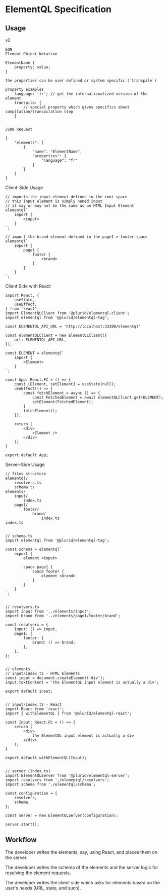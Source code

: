 # ElementQL Specification


## Usage

v2

    EON
    Element Object Notation

    ElementName {
        property: value;
    }

    the properties can be user defined or system specific (`transpile`)

    property examples
        language: 'fr'; // get the internationalized version of the element
        transpile: {
            // special property which gives specifics about compilation/transpilation step
        }


    JSON Request

    {
        "elements": [
            {
                "name": "ElementName",
                "properties": {
                    "language": "fr"
                }
            }
        ]
    }




Client-Side Usage

    // imports the input element defined in the root space
    // this input element is simply named input
    // it may or may not be the same as an HTML Input Element
    elementql`
        import {
            <input>
        }
    `;

    // import the brand element defined in the page1 > footer space
    elementql`
        import {
            page1 {
                footer {
                    <brand>
                }
            }
        }
    `;


Client Side with React

    import React, {
        useState,
        useEffect,
    } from 'react';
    import ElementQLClient from '@plurid/elementql-client';
    import elementql from '@plurid/elementql-tag';

    const ELEMENTQL_API_URL = 'http://localhost:33300/elementql'

    const elementQLClient = new ElementQLClient({
        url: ELEMENTQL_API_URL,
    });

    const ELEMENT = elementql`
        import {
            <Element>
        }
    `;

    const App: React.FC = () => {
        const [Element, setElement] = useState(null);
        useEffect(() => {
            const fetchElement = async () => {
                const FetchedElement = await elementQLClient.get(ELEMENT);
                setElement(FetchedElement);
            }
            fetchElement();
        });

        return (
            <div>
                <Element />
            </div>
        );
    }

    export default App;



Server-Side Usage

    // files structure
    elementql/
        resolvers.ts
        schema.ts
    elements/
        input/
            index.ts
        page1/
            footer/
                brand/
                    index.ts
    index.ts


    // schema.ts
    import elementql from '@plurid/elementql-tag';

    const schema = elementql`
        export {
            element <input>

            space page1 {
                space footer {
                    element <brand>
                }
            }
        }
    `;


    // resolvers.ts
    import input from '../elements/input';
    import brand from '../elements/page1/footer/brand';

    const resolvers = {
        input: () => input,
        page1: {
            footer: {
                brand: () => brand;
            },
        },
    };


    // elements
    // input/index.ts - HTML Elements
    const input = document.createElement('div');
    input.textContent = 'the ElementQL input element is actually a div';

    export default input;


    // input/index.ts - React
    import React from 'react';
    import { withElementQL } from '@plurid/elementql-react';

    const Input: React.FC = () => {
        return (
            <div>
                the ElementQL input element is actually a div
            </div>
        );
    }

    export default withElementQL(Input);


    // server (index.ts)
    import ElementQLServer from '@plurid/elementql-server';
    import resolvers from './elementql/resolvers';
    import schema from './elementql/schema';

    const configuration = {
        resolvers,
        schema,
    };

    const server = new ElementQLServer(configuration);

    server.start();



## Workflow

The developer writes the elements, say, using React, and places them on the server.

The developer writes the schema of the elements and the server logic for resolving the element requests.

The developer writes the client side which asks for elements based on the user's needs (URL, state, and such).
